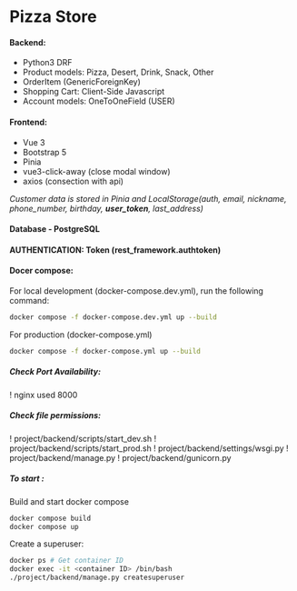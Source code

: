 # Pizza Store

#### Backend:

- Python3 DRF
- Product models: Pizza, Desert, Drink, Snack, Other
- OrderItem (GenericForeignKey)
- Shopping Cart: Client-Side Javascript
- Account models: OneToOneField (USER)

#### Frontend:

- Vue 3
- Bootstrap 5
- Pinia
- vue3-click-away (close modal window)
- axios (consection with api)

_Сustomer data is stored in Pinia and LocalStorage(auth, email, nickname, phone_number, birthday, **user_token**, last_address)_

#### Database - PostgreSQL

#### AUTHENTICATION: Token (rest_framework.authtoken)

#### Docer compose:

For local development (docker-compose.dev.yml), run the following command:

```bash
docker compose -f docker-compose.dev.yml up --build
```

For production (docker-compose.yml)

```bash
docker compose -f docker-compose.yml up --build
```

##### Check Port Availability:

! nginx used 8000

##### Check file permissions:

! project/backend/scripts/start_dev.sh
! project/backend/scripts/start_prod.sh
! project/backend/settings/wsgi.py
! project/backend/manage.py
! project/backend/gunicorn.py

##### To start :

Build and start docker compose

```bash
docker compose build
docker compose up
```

Create a superuser:

```bash
docker ps # Get container ID
docker exec -it <container ID> /bin/bash
./project/backend/manage.py createsuperuser
```
